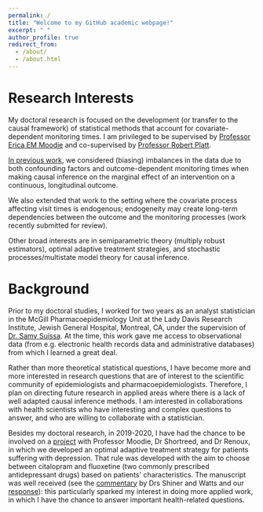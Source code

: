 ```yaml
---
permalink: /
title: "Welcome to my GitHub academic webpage!"
excerpt: " "
author_profile: true
redirect_from: 
  - /about/
  - /about.html
---
```


 
Research Interests
======

My doctoral research is focused on the development (or transfer to the causal framework) of statistical methods that account for covariate-dependent monitoring times. I am privileged to be supervised by <a href="https://www.ericamoodie.com/">Professor Erica EM Moodie</a> and co-supervised by <a href="https://www.mcgill.ca/epi-biostat-occh/robert-william-platt">Professor Robert Platt</a>. 


<a href="https://janiecoulombestat.github.io/publication/2020-04-25-paper-1-Weighted-Regression">In previous work</a>, we considered (biasing) imbalances in the data due to both confounding factors and outcome-dependent monitoring times when making causal inference on the marginal effect of an intervention on a continuous, longitudinal outcome. 

We also extended that work to the setting where the covariate process affecting visit times is endogenous; endogeneity may create long-term dependencies between the outcome and the monitoring processes (work recently submitted for review).

Other broad interests are in semiparametric theory (multiply robust estimators), optimal adaptive treatment strategies, and stochastic processes/multistate model theory for causal inference.


Background
======

Prior to my doctoral studies, I worked for two years as an analyst statistician in the McGill Pharmacoepidemiology Unit at the Lady Davis Research Institute, Jewish General Hospital, Montreal, CA, under the supervision of <a href="http://www.ladydavis.ca/fr/samysuissa">Dr. Samy Suissa</a>. At the time, this work gave me access to observational data (from e.g. electronic health records data and administrative databases) from which I learned a great deal. 

Rather than more theoretical statistical questions, I have become more and more interested in research questions that are of interest to the scientific community of epidemiologists and pharmacoepidemiologists. Therefore, I plan on directing future research in applied areas where there is a lack of well adapted causal inference methods. I am interested in collaborations with health scientists who have interesting and complex questions to answer, and who are willing to collaborate with a statistician.

Besides my doctoral research, in 2019-2020, I have had the chance to be involved on a <a href="https://janiecoulombestat.github.io/publication/2020-10-08-paper-2-ADDrugs">project</a> with Professor Moodie, Dr Shortreed, and Dr Renoux, in which we developed an optimal adaptive treatment strategy for patients suffering with depression. That rule was developed with the aim to choose between citalopram and fluoxetine (two commonly prescribed antidepressant drugs) based on patients' characteristics. The manuscript was well received (see the <a href="">commentary</a> by Drs Shiner and Watts and our <a href="https://janiecoulombestat.github.io/publication/2020-12-04-paper-3-Response-AD">response</a>): this particularly sparked my interest in doing more applied work, in which I have the chance to answer important health-related questions. 

 
 
